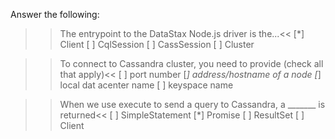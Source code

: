 Answer the following:

>>The entrypoint to the DataStax Node.js driver is the...<<
[*] Client
[ ] CqlSession
[ ] CassSession
[ ] Cluster

>>To connect to Cassandra cluster, you need to provide (check all that apply)<<
[ ] port number
[*] address/hostname of a node
[*] local dat acenter name
[ ] keyspace name

>>When we use execute to send a query to Cassandra, a _______ is returned<<
[ ] SimpleStatement
[*] Promise
[ ] ResultSet
[ ] Client
